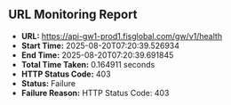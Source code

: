 ## URL Monitoring Report

- **URL:** https://api-gw1-prod1.fisglobal.com/gw/v1/health
- **Start Time:** 2025-08-20T07:20:39.526934
- **End Time:** 2025-08-20T07:20:39.691845
- **Total Time Taken:** 0.164911 seconds
- **HTTP Status Code:** 403
- **Status:** Failure
- **Failure Reason:** HTTP Status Code: 403
